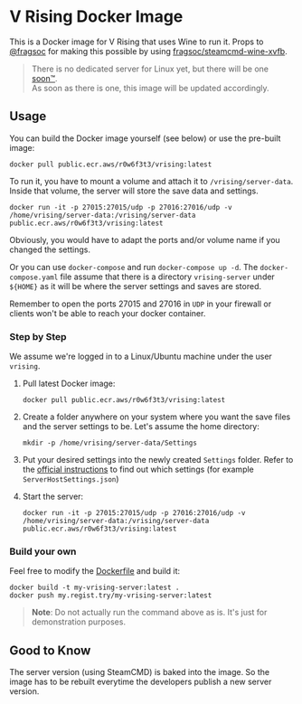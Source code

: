 
# V Rising Docker Image
This is a Docker image for V Rising that uses Wine to run it. Props to [@fragsoc](https://github.com/fragsoc) for making this possible by using [fragsoc/steamcmd-wine-xvfb](https://github.com/FragSoc/steamcmd-wine-xvfb-docker).

> There is no dedicated server for Linux yet, but there will be one [soon™](https://github.com/StunlockStudios/vrising-dedicated-server-instructions/issues/1#issuecomment-1129496258).  
> As soon as there is one, this image will be updated accordingly.

## Usage
You can build the Docker image yourself (see below) or use the pre-built image:

 `docker pull public.ecr.aws/r0w6f3t3/vrising:latest`

To run it, you have to mount a volume and attach it to `/vrising/server-data`.
Inside that volume, the server will store the save data and settings.

`docker run -it -p 27015:27015/udp -p 27016:27016/udp -v /home/vrising/server-data:/vrising/server-data public.ecr.aws/r0w6f3t3/vrising:latest`

Obviously, you would have to adapt the ports and/or volume name if you changed the settings.

Or you can use `docker-compose` and run `docker-compose up -d`. The `docker-compose.yaml` file assume that there is a directory `vrising-server` under `${HOME}` as it will be where the server settings and saves are stored.

Remember to open the ports 27015 and 27016 in `UDP` in your firewall or clients won't be able to reach your docker container.

### Step by Step

We assume we're logged in to a Linux/Ubuntu machine under the user `vrising`.

1. Pull latest Docker image:

    `docker pull public.ecr.aws/r0w6f3t3/vrising:latest`
2. Create a folder anywhere on your system where you want the save files and the server settings to be. Let's assume the home directory:

    `mkdir -p /home/vrising/server-data/Settings`
3. Put your desired settings into the newly created `Settings` folder. Refer to the [official instructions](https://github.com/StunlockStudios/vrising-dedicated-server-instructions) to find out which settings (for example `ServerHostSettings.json`)
4. Start the server:

    `docker run -it -p 27015:27015/udp -p 27016:27016/udp -v /home/vrising/server-data:/vrising/server-data public.ecr.aws/r0w6f3t3/vrising:latest`

### Build your own

Feel free to modify the [Dockerfile](https://github.com/Ponjimon/vrising-docker/blob/main/Dockerfile) and build it:

```
docker build -t my-vrising-server:latest .
docker push my.regist.try/my-vrising-server:latest
```

> **Note**: Do not actually run the command above as is. It's just for demonstration purposes.

## Good to Know

The server version (using SteamCMD) is baked into the image. So the image has to be rebuilt everytime the developers publish a new server version.
